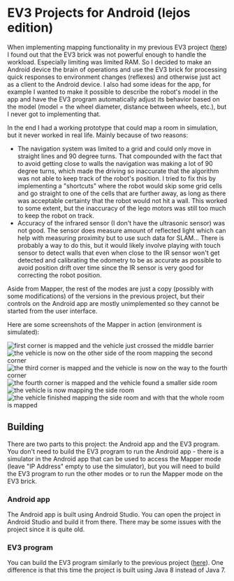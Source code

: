 # EV3 Projects for Android (lejos edition)

When implementing mapping functionality in my previous EV3 project ([here](https://github.com/Anty0/ev3projects-lejos)) I found out that the EV3 brick was not powerful enough to handle the workload. Especially limiting was limited RAM. So I decided to make an Android device the brain of operations and use the EV3 brick for processing quick responses to environment changes (reflexes) and otherwise just act as a client to the Android device. I also had some ideas for the app, for example I wanted to make it possible to describe the robot's model in the app and have the EV3 program automatically adjust its behavior based on the model (model = the wheel diameter, distance between wheels, etc.), but I never got to implementing that.

In the end I had a working prototype that could map a room in simulation, but it never worked in real life. Mainly because of two reasons:

- The navigation system was limited to a grid and could only move in straight lines and 90 degree turns. That compounded with the fact that to avoid getting close to walls the navigation was making a lot of 90 degree turns, which made the driving so inaccurate that the algorithm was not able to keep track of the robot's position. I tried to fix this by implementing a "shortcuts" where the robot would skip some grid cells and go straight to one of the cells that are further away, as long as there was acceptable certainty that the robot would not hit a wall. This worked to some extent, but the inaccuracy of the lego motors was still too much to keep the robot on track.
- Accuracy of the infrared sensor (I don't have the ultrasonic sensor) was not good. The sensor does measure amount of reflected light which can help with measuring proximity but to use such data for SLAM... There is probably a way to do this, but it would likely involve playing with touch sensor to detect walls that even when close to the IR sensor won't get detected and calibrating the odometry to be as accurate as possible to avoid position drift over time since the IR sensor is very good for correcting the robot position.

Aside from Mapper, the rest of the modes are just a copy (possibly with some modifications) of the versions in the previous project, but their controls on the Android app are mostly unimplemented so they cannot be started from the user interface.

Here are some screenshots of the Mapper in action (environment is simulated):

![first corner is mapped and the vehicle just crossed the middle barrier](img/screenshot_1.png)
![the vehicle is now on the other side of the room mapping the second corner](img/screenshot_2.png)
![the third corner is mapped and the vehicle is now on the way to the fourth corner](img/screenshot_3.png)
![the fourth corner is mapped and the vehicle found a smaller side room](img/screenshot_4.png)
![the vehicle is now mapping the side room](img/screenshot_5.png)
![the vehicle finished mapping the side room and with that the whole room is mapped](img/screenshot_6.png)

## Building

There are two parts to this project: the Android app and the EV3 program. You don't need to build the EV3 program to run the Android app - there is a simulator in the Android app that can be used to access the Mapper mode (leave "IP Address" empty to use the simulator), but you will need to build the EV3 program to run the other modes or to run the Mapper mode on the EV3 brick.

### Android app

The Android app is built using Android Studio. You can open the project in Android Studio and build it from there. There may be some issues with the project since it is quite old.

### EV3 program

You can build the EV3 program similarly to the previous project ([here](https://github.com/Anty0/ev3projects-lejos)). One difference is that this time the project is built using Java 8 instead of Java 7.
